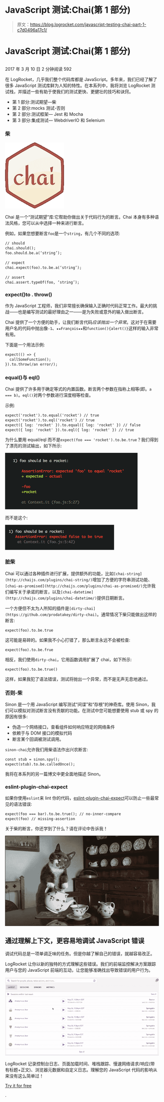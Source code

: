 # JavaScript 测试:Chai(第 1 部分)

> 原文：<https://blog.logrocket.com/javascript-testing-chai-part-1-c7d0496a17c1/>

# JavaScript 测试:Chai(第 1 部分)

## 

2017 年 3 月 10 日 2 分钟阅读 592

在 LogRocket，几乎我们整个代码库都是 JavaScript。多年来，我们已经了解了很多 JavaScript 测试库鲜为人知的特性。在本系列中，我将浏览 LogRocket 测试栈，并描述一些有助于使我们的测试更快、更健壮的技巧和诀窍。

*   第 1 部分:测试期望—柴
*   第 2 部分:mocks 测试-否则
*   第 2 部分:测试框架— Jest 和 Mocha
*   第 3 部分:集成测试— WebdriverIO 和 Selenium

### 柴

![](img/b487eb11455801188213248fc15dc54a.png)

Chai 是一个“测试期望”库:它帮助你做出关于代码行为的断言。Chai 本身有多种语法风格，您可以从中选择一种来进行断言。

例如，如果您想要断言`foo`是一个`string`，有几个不同的选项:

```
// should
chai.should();
foo.should.be.a(‘string’);

// expect
chai.expect(foo).to.be.a(‘string’);

// assert
chai.assert.typeOf(foo, ‘string’);
```

### expect()to . throw()

作为 JavaScript 工程师，我们非常擅长确保输入正确时代码正常工作。最大的挑战——也是编写测试的最好理由之一——是为失败或意外的输入做出断言。

Chai 提供了一个方便的助手，让我们断言代码*应该抛出一个异常*。这对于在需要用户名的代码中抛出像`-1`、`★★François★★`和`function(){alert()}`这样的输入非常有用。

下面是一个用法示例:

```
expect(() => {
  callSomeFunction();
}).to.throw(/an error/);
```

### equal()与 eql()

Chai 提供了许多用于确定等式的内置函数。断言两个参数在指称上相等(即。`a === b)`。`eql()`对两个参数进行深度相等检查。

示例:

```
expect('rocket').to.equal('rocket') // true
expect('rocket').to.eql('rocket') // true
expect({ log: 'rocket' }).to.equal({ log: 'rocket' }) // false
expect({ log: 'rocket' }).to.eql({ log: 'rocket' }) // true
```

为什么要用 equal/eql 而不是`expect(foo === 'rocket').to.be.true`？我们得到了漂亮的测试输出，如下所示:

![](img/f78cc42c306b0b157db6b7388c576f61.png)

而不是这个:

![](img/e806cc01b3ba6734fa4b879c69c78783.png)

### 脏柴

Chai 可以通过各种插件进行扩展，提供额外的功能，比如`[chai-string](http://chaijs.com/plugins/chai-string/)`增加了方便的字符串测试功能、`[chai-as-promised](http://chaijs.com/plugins/chai-as-promised/)`允许我们编写关于承诺的断言，以及`[chai-datetime](http://chaijs.com/plugins/chai-datetime/)`提供日期断言。

一个方便但不太为人所知的插件是`[dirty-chai](https://github.com/prodatakey/dirty-chai)`。通常情况下柴只能做出这样的断言:

```
expect(foo).to.be.true
```

这可能是易碎的。如果我不小心打错了，那么断言永远不会被检查:

```
expect(foo).to.be.frue
```

相反，我们使用`dirty-chai`，它用函数调用扩展了 chai，如下所示:

```
expect(foo).to.be.true()
```

这样，如果我犯了语法错误，测试将抛出一个异常，而不是无声无息地通过。

### 否则-柴

Sinon 是一个用 JavaScript 编写测试“间谍”和“存根”的神奇库。使用 Sinon，我们可以模拟对测试断言没有贡献的功能。在测试中您可能想要使用 stub 或 spy 的原因有很多:

*   伪造一个网络接口，查看组件如何响应特定的网络条件
*   依赖于与 DOM 接口的模拟代码
*   断言某个回调被测试调用。

`sinon-chai`允许我们用柴语法作出兴农断言:

```
const stub = sinon.spy();
expect(stub).to.be.calledOnce();
```

我将在本系列的另一篇博文中更全面地描述 Sinon。

### eslint-plugin-chai-expect

如果你使用`eslint`来 lint 你的代码，[eslint-plugin-chai-expect](https://www.npmjs.com/package/eslint-plugin-chai-expect)可以防止一些最常见的语法错误:

```
expect(foo === bar).to.be.true(); // no-inner-compare
expect(foo) // missing-assertion
```

关于柴的断言，你还学到了什么？请在评论中告诉我！

![](img/d4100b8800a7db777f2c0b50e7240866.png)

## 通过理解上下文，更容易地调试 JavaScript 错误

调试代码总是一项单调乏味的任务。但是你越了解自己的错误，就越容易改正。

LogRocket 让你以新的独特的方式理解这些错误。我们的前端监控解决方案跟踪用户与您的 JavaScript 前端的互动，让您能够准确找出导致错误的用户行为。

[![LogRocket Dashboard Free Trial Banner](img/cbfed9be3defcb505e662574769a7636.png)](https://lp.logrocket.com/blg/javascript-signup)

LogRocket 记录控制台日志、页面加载时间、堆栈跟踪、慢速网络请求/响应(带有标题+正文)、浏览器元数据和自定义日志。理解您的 JavaScript 代码的影响从来没有这么简单过！

[Try it for free](https://lp.logrocket.com/blg/javascript-signup)

.